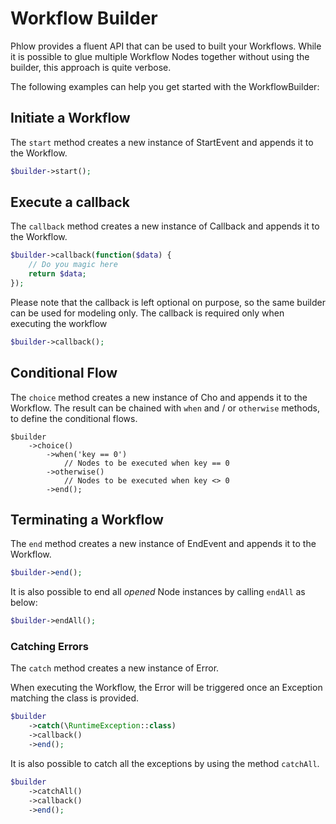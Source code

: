 # Workflow Builder
Phlow provides a fluent API that can be used to built your Workflows. While it is possible to glue multiple Workflow Nodes together without using the builder, this approach is quite verbose.

The following examples can help you get started with the WorkflowBuilder:

## Initiate a Workflow

The `start` method creates a new instance of StartEvent and appends it to the Workflow. 

``` php
$builder->start();
```

## Execute a callback

The `callback` method creates a new instance of Callback and appends it to the Workflow.

``` php
$builder->callback(function($data) {
    // Do you magic here
    return $data;
});

```

Please note that the callback is left optional on purpose, so the same builder can be used for modeling only. The callback is required only when executing the workflow

``` php
$builder->callback();
```

## Conditional Flow

The `choice` method creates a new instance of Cho and appends it to the Workflow.
The result can be chained with `when` and / or `otherwise` methods, to define the conditional flows.

``` 
$builder
    ->choice()
        ->when('key == 0')
            // Nodes to be executed when key == 0
        ->otherwise()
            // Nodes to be executed when key <> 0
        ->end();
```

## Terminating a Workflow

The `end` method creates a new instance of EndEvent and appends it to the Workflow.

``` php
$builder->end();
```

It is also possible to end all *opened* Node instances by calling `endAll` as below:

``` php
$builder->endAll();
``` 

### Catching Errors

The `catch` method creates a new instance of Error.

When executing the Workflow, the Error will be triggered once an Exception matching the class is provided.

``` php
$builder
    ->catch(\RuntimeException::class)
    ->callback()
    ->end();
```

It is also possible to catch all the exceptions by using the method `catchAll`.

``` php
$builder
    ->catchAll()
    ->callback()
    ->end();
```
